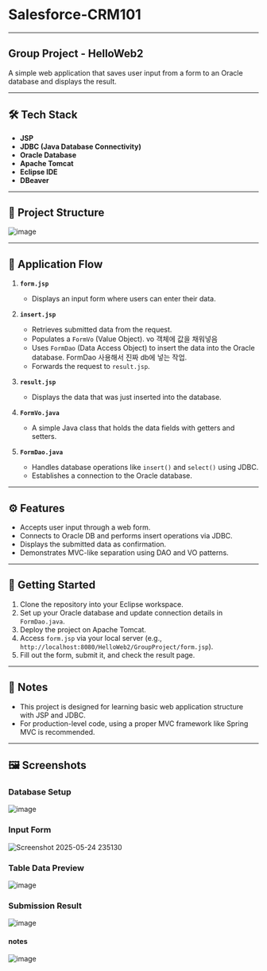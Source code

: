 # Salesforce-CRM101

---
## Group Project - HelloWeb2   
A simple web application that saves user input from a form to an Oracle database and displays the result.

---
## 🛠 Tech Stack

- **JSP**
- **JDBC (Java Database Connectivity)**
- **Oracle Database**
- **Apache Tomcat**
- **Eclipse IDE**
- **DBeaver**

---

## 📁 Project Structure
![image](https://github.com/user-attachments/assets/ada75536-43fb-4d39-9f78-10e400900563)

---
## 🔄 Application Flow

1. **`form.jsp`**  
   - Displays an input form where users can enter their data.

2. **`insert.jsp`**  
   - Retrieves submitted data from the request.
   - Populates a `FormVo` (Value Object). vo 객체에 값을 채워넣음
   - Uses `FormDao` (Data Access Object) to insert the data into the Oracle database. FormDao 사용해서 진짜 db에 넣는 작업.
   - Forwards the request to `result.jsp`.

3. **`result.jsp`**  
   - Displays the data that was just inserted into the database.

4. **`FormVo.java`**
   - A simple Java class that holds the data fields with getters and setters.

5. **`FormDao.java`**
   - Handles database operations like `insert()` and `select()` using JDBC.
   - Establishes a connection to the Oracle database.

---

## ⚙️ Features

- Accepts user input through a web form.
- Connects to Oracle DB and performs insert operations via JDBC.
- Displays the submitted data as confirmation.
- Demonstrates MVC-like separation using DAO and VO patterns.

---

## 🚀 Getting Started

1. Clone the repository into your Eclipse workspace.
2. Set up your Oracle database and update connection details in `FormDao.java`.
3. Deploy the project on Apache Tomcat.
4. Access `form.jsp` via your local server (e.g., `http://localhost:8080/HelloWeb2/GroupProject/form.jsp`).
5. Fill out the form, submit it, and check the result page.

---

## 📌 Notes

- This project is designed for learning basic web application structure with JSP and JDBC.
- For production-level code, using a proper MVC framework like Spring MVC is recommended.

---
## 🖼️ Screenshots

### Database Setup 
![image](https://github.com/user-attachments/assets/9b6a5713-b736-4d3d-8c24-ce88759b17f0)
### Input Form
![Screenshot 2025-05-24 235130](https://github.com/user-attachments/assets/63e53ca1-e482-431d-ad03-2a29b02e136a)
### Table Data Preview 
![image](https://github.com/user-attachments/assets/119218e7-984c-45d8-9b0d-0564fb6a8a02)
### Submission Result
![image](https://github.com/user-attachments/assets/6276d0a4-3753-42f2-938b-f9b1e847ecba)

#### notes
![image](https://github.com/user-attachments/assets/6b3d5c20-7a10-426c-a78e-7a94bbecf349)




